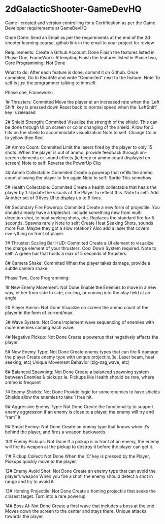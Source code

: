 # 2dGalacticShooter-GameDevHQ
Game I created and version controlling for a Certification as per the Game Developer requirements at GameDevHQ

Once Done:
  Send an Email as per the requirements at the end of the 2d shooter learning course.
  github link in the email to your project for review
  
Requirements:
  Create a Github Account: Done
  Finish the features listed in Phase One, FrameWork: Attempting
  Finish the features listed in Phase two, Core Programming: Not Done 

What to do:
After each feature is done, commit it on Github.
Once commited, Go to ReadMe and write "Commited" next to the feature.
Note To self is just the programmer talking to himself.

Phase one, Framework:

1#  Thrusters: Commited
    Move the player at an increased rate when the ‘Left Shift’ key is pressed down
    Reset back to normal speed when the ‘LeftShift’ key is released

2#  Shield Strength: Commited
    Visualize the strength of the shield. This can be done through UI on screen or color changing of the shield.
    Allow for 3 hits on the shield to accommodate visualization
    Note to self: Change Color to yellow then Red.

3#  Ammo Count: Commited
    Limit the lasers fired by the player to only 15 shots.
    When the player is out of ammo, provide feedback through on-screen elements or sound effects.(ie:beep or ammo count displayed on screen)
      Note to self: Reverse the PowerUp Clip

4#  Ammo Collectable: Commited
    Create a powerup that refills the ammo count allowing the player to fire again
      Note to self: Sprite This somehow

5#  Health Collectable: Commited
    Create a health collectable that heals the player by 1. Update the visuals of the Player to reflect this.
    Note to self: Add Another set of 3 lives UI to display up to 6 lives.
    
6#  Secondary Fire Powerup: Commited
    Create a new form of projectile. You should already have a tripleshot. Include something new from multi direction shot, to heat seeking shots, etc.
    Replaces the standard fire for 5 seconds.
    Spawns rarely
    Note to self: Create Heat Seaking Shots, sounds more Fun. Maybe they got a slow rotation?
      Also add a laser that covers everything on front of player.
    
7#  Thruster: Scaling Bar HUD: Commited
    Create a UI element to visualize the charge element of your thrusters.
    Cool Down System required.
    Note to self: A green bar that holds a max of 5 seconds of thrusters.
    
8#  Camera Shake: Commited
    When the player takes damage, provide a subtle camera shake.


Phase Two, Core Programming:

1#  New Enemy Movement: Not Done
    Enable the Enemies to move in a new way, either from side to side, circling, or coming into the play field at an angle.
    
2#  Player Ammo: Not Done
    Visualize on screen the ammo count of the player in the form of current/max.
    
3#  Wave System: Not Done
    Implement wave sequencing of enemies with more enemies coming each wave.
    
4#  Negative Pickup: Not Done
    Create a powerup that negatively affects the player.
    
5#  New Enemy Type: Not Done
    Create enemy types that can fire & damage the player
    Create enemy type with unique projectile.(ie. Laser beam, heat seeking, etc)
    Unique Movement Behavior (zig-zag,wave, etc)
    
6#  Balanced Spawning: Not Done
    Create a balanced spawning system between Enemies & pickups
    Ie. Pickups like Health should be rare, where ammo is frequent
    
7#  Enemy Shields: Not Done
    Provide logic for some enemies to have shields
    Shields allow the enemies to take 1 free hit.
    
8#  Aggressive Enemy Type: Not Done
    Create the functionality to support enemy aggression
    If an enemy is close to a player, the enemy will try and “ram” it.
    
9#  Smart Enemy: Not Done
    Create an enemy type that knows when it’s behind the player, and fires a weapon backwards.
    
10#  Enemy Pickups: Not Done
     If a pickup is in front of an enemy, the enemy will fire its weapon at the pickup to destroy it before the player can get it.
     
11#  Pickup Collect: Not Done
     When the ‘C’ key is pressed by the Player, Pickups quickly move to the player.
     
12#  Enemy Avoid Shot: Not Done
     Create an enemy type that can avoid the player’s weapon
     When you fire a shot, the enemy should detect a shot in range and try to avoid it.
     
13#  Homing Projectile: Not Done
     Create a homing projectile that seeks the closest target.
     Turn into a rare powerup
     
14#  Boss AI: Not Done
     Create a final wave that includes a boss at the end.
     Moves down the screen to the center and stays there.
     Unique attacks towards the player.
     
